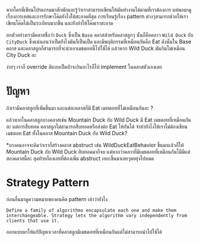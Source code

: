 หากใครที่เขียนโปรแกรมมาสักพักและรู้ว่าเราสามารถเขียนให้มันทำงานได้ตามที่เราต้องการ แต่พอมาดูเรื่องการเทสและการรักษาโค๊ตยังไงให้สะอาดที่สุด การเรียนรู้เรื่อง pattern ต่างๆสามารถช่วยให้เราเขียนโค๊ตได้เป็นระเบียบมากขึ้น และยังทำให้โค๊ตเราสะอาด  

ยกตัวอย่างเรามีคลาสชื่อว่า `Duck` ซึ่งเป็น `Base` คลาสสำหรับคลาสลูกๆ นั้นก็คือคลาว `Wild Duck` กับ `CityDuck` ซึ่งแน่นอนว่าเป็ดยังไงมันก็เป็นเป็ด และมีพฤติกรรมที่เหมือนกันคือ Eat ดังนั้นใน Base คลาส และคลาสลูกก็สามารถที่จะนำเอาเมธตอทนี้ไปใช้ได้ เเล้วหาก Wild Duck มันกินไม่เหมือน City Duck ละ 

ง่ายๆ เราก็ override สิแบบเป็ดป่าจะกินอะไรก็ไป implement ในคลาสตัวเองเลย 

 

# ปัญหา 

ถ้าเรามีคลาสลูกที่เพิ่มขึ้นมา และแต่ละคลาสก็มี  Eat เมทตอทที่ไม่เหมือนกันละ ?  

แล้วหากในคลาสลูกบางคลาสเช่น Mountain Duck กับ Wild Duck มี Eat เมธตอทที่เหมือนกันละ แต่การสืบทอด คลาสลูกไม่สามารถสืบทอดหรือส่งต่อ  Eat ให้กันได้ จำทำยังไงให้เราไม่ต้องเขียน เมธตอท Eat ทั้งในคลาส Mountain Duck กับ Wild Duck?   

 

*บางคนอาจจะคิดว่าเราก็สร้างคลาส abstruct เช่น  WildDuckEatBehavior ขึ้นมาเเล้วก็ให้ Mountain Duck กับ Wild Duck สิบทอดมาก็จบ แต่หากว่าคลาาที่มีเมธตอทที่เหมือนกันไมีมีแต่สองคลาสนี้ละ สุดท้ายก็ลงเอยที่ต้องเพิ่ม abstruct เยอะขึ้นมาเลยๆตยยุ่งไปหมด 

 

# Strategy Pattern 

ก่อนอื่นมาดูความหมายของคนคิด pattern เค้าว่ายังไง 

`Define a family of algorithms encapsulate each one and make them interchangeable. Strategy lets the algorithm vary independently from clients that use it. `

ออกแบบมาให้แก้ปัญหาเวลาที่คลาสลูกมีเมธตอทที่เหมือนกันแต่ไม่สามารถนำไปใช้ได้  

 

 

 
